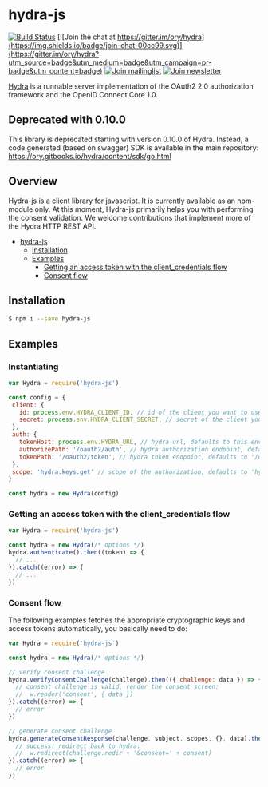 # hydra-js

[![Build Status](https://travis-ci.org/ory/hydra-js.svg?branch=master)](https://travis-ci.org/ory/hydra-js)
[![Join the chat at https://gitter.im/ory/hydra](https://img.shields.io/badge/join-chat-00cc99.svg)](https://gitter.im/ory/hydra?utm_source=badge&utm_medium=badge&utm_campaign=pr-badge&utm_content=badge)
[![Join mailinglist](https://img.shields.io/badge/join-mailinglist-00cc99.svg)](https://groups.google.com/forum/#!forum/ory-hydra/new)
[![Join newsletter](https://img.shields.io/badge/join-newsletter-00cc99.svg)](http://eepurl.com/bKT3N9)

[Hydra](https://github.com/ory/hydra) is a runnable server implementation of the OAuth2 2.0 authorization framework and the OpenID Connect Core 1.0.

## Deprecated with 0.10.0

This library is deprecated starting with version 0.10.0 of Hydra. Instead, a code generated (based on swagger) SDK is available in the main repository: https://ory.gitbooks.io/hydra/content/sdk/go.html

## Overview

Hydra-js is a client library for javascript. It is currently available as an npm-module only. At this moment, Hydra-js
primarily helps you with performing the consent validation.
We welcome contributions that implement more of the Hydra HTTP REST API.

<!-- START doctoc generated TOC please keep comment here to allow auto update -->
<!-- DON'T EDIT THIS SECTION, INSTEAD RE-RUN doctoc TO UPDATE -->

- [hydra-js](#hydra-js)
  - [Installation](#installation)
  - [Examples](#examples)
    - [Getting an access token with the client_credentials flow](#getting-an-access-token-with-the-client_credentials-flow)
    - [Consent flow](#consent-flow)

<!-- END doctoc generated TOC please keep comment here to allow auto update -->

## Installation

```bash
$ npm i --save hydra-js
```

## Examples

### Instantiating

```js
var Hydra = require('hydra-js')

const config = {
 client: {
   id: process.env.HYDRA_CLIENT_ID, // id of the client you want to use, defaults to this env var
   secret: process.env.HYDRA_CLIENT_SECRET, // secret of the client you want to use, defaults to this env var
 },
 auth: {
   tokenHost: process.env.HYDRA_URL, // hydra url, defaults to this env var
   authorizePath: '/oauth2/auth', // hydra authorization endpoint, defaults to '/oauth2/auth'
   tokenPath: '/oauth2/token', // hydra token endpoint, defaults to '/oauth2/token'
 },
 scope: 'hydra.keys.get' // scope of the authorization, defaults to 'hydra.keys.get'
}

const hydra = new Hydra(config)
```

### Getting an access token with the client_credentials flow

```js
var Hydra = require('hydra-js')

const hydra = new Hydra(/* options */)
hydra.authenticate().then((token) => {
  // ...
}).catch((error) => {
  // ...
})
```

### Consent flow

The following examples fetches the appropriate cryptographic keys and access tokens automatically, you basically need to do:

```js
var Hydra = require('hydra-js')

const hydra = new Hydra(/* options */)

// verify consent challenge
hydra.verifyConsentChallenge(challenge).then(({ challenge: data }) => {
  // consent challenge is valid, render the consent screen:
  //  w.render('consent', { data })
}).catch((error) => {
  // error
})

// generate consent challenge
hydra.generateConsentResponse(challenge, subject, scopes, {}, data).then(({ consent }) => {
  // success! redirect back to hydra:
  //  w.redirect(challenge.redir + '&consent=' + consent)
}).catch((error) => {
  // error
})
```
